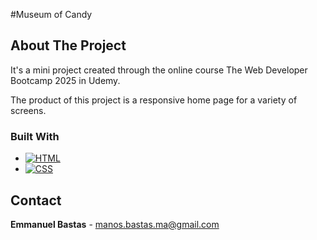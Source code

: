 #Museum of Candy

## About The Project

It's a mini project created through the online course The Web Developer Bootcamp 2025 in Udemy.

The product of this project is a responsive home page for a variety of screens.

### Built With

* [![HTML][HTML.html]][HTML-url]
* [![CSS][CSS.css]][CSS-url]

[HTML.html]: https://img.shields.io/badge/HTML-orange?logo=HTML5&logoColor=white
[HTML-url]: https://developer.mozilla.org/en-US/docs/Web/HTML
[CSS.css]: https://img.shields.io/badge/CSS-blue?logo=CSS3&logoColor=white
[CSS-url]: https://developer.mozilla.org/en-US/docs/Web/CSS

## Contact

**Emmanuel Bastas** - manos.bastas.ma@gmail.com

